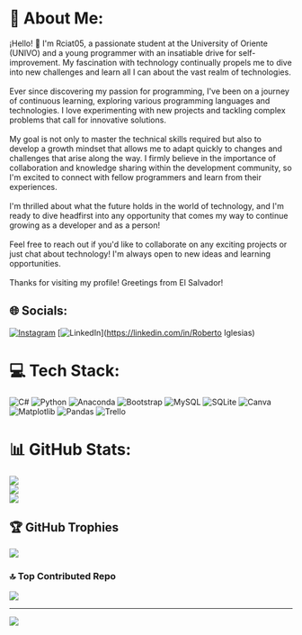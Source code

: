 # 💫 About Me:
¡Hello! 👋 I'm Rciat05, a passionate student at the University of Oriente (UNIVO) and a young programmer with an insatiable drive for self-improvement. My fascination with technology continually propels me to dive into new challenges and learn all I can about the vast realm of technologies.<br><br>Ever since discovering my passion for programming, I've been on a journey of continuous learning, exploring various programming languages and technologies. I love experimenting with new projects and tackling complex problems that call for innovative solutions.<br><br>My goal is not only to master the technical skills required but also to develop a growth mindset that allows me to adapt quickly to changes and challenges that arise along the way. I firmly believe in the importance of collaboration and knowledge sharing within the development community, so I'm excited to connect with fellow programmers and learn from their experiences.<br><br>I'm thrilled about what the future holds in the world of technology, and I'm ready to dive headfirst into any opportunity that comes my way to continue growing as a developer and as a person!<br><br>Feel free to reach out if you'd like to collaborate on any exciting projects or just chat about technology! I'm always open to new ideas and learning opportunities.<br><br>Thanks for visiting my profile!  Greetings from El Salvador!<br>


## 🌐 Socials:
[![Instagram](https://img.shields.io/badge/Instagram-%23E4405F.svg?logo=Instagram&logoColor=white)](https://instagram.com/rciat055) [![LinkedIn](https://img.shields.io/badge/LinkedIn-%230077B5.svg?logo=linkedin&logoColor=white)](https://linkedin.com/in/Roberto Iglesias) 

# 💻 Tech Stack:
![C#](https://img.shields.io/badge/c%23-%23239120.svg?style=for-the-badge&logo=csharp&logoColor=white) ![Python](https://img.shields.io/badge/python-3670A0?style=for-the-badge&logo=python&logoColor=ffdd54) ![Anaconda](https://img.shields.io/badge/Anaconda-%2344A833.svg?style=for-the-badge&logo=anaconda&logoColor=white) ![Bootstrap](https://img.shields.io/badge/bootstrap-%238511FA.svg?style=for-the-badge&logo=bootstrap&logoColor=white) ![MySQL](https://img.shields.io/badge/mysql-4479A1.svg?style=for-the-badge&logo=mysql&logoColor=white) ![SQLite](https://img.shields.io/badge/sqlite-%2307405e.svg?style=for-the-badge&logo=sqlite&logoColor=white) ![Canva](https://img.shields.io/badge/Canva-%2300C4CC.svg?style=for-the-badge&logo=Canva&logoColor=white) ![Matplotlib](https://img.shields.io/badge/Matplotlib-%23ffffff.svg?style=for-the-badge&logo=Matplotlib&logoColor=black) ![Pandas](https://img.shields.io/badge/pandas-%23150458.svg?style=for-the-badge&logo=pandas&logoColor=white) ![Trello](https://img.shields.io/badge/Trello-%23026AA7.svg?style=for-the-badge&logo=Trello&logoColor=white)
# 📊 GitHub Stats:
![](https://github-readme-stats.vercel.app/api?username=Rciat05&theme=algolia&hide_border=false&include_all_commits=false&count_private=false)<br/>
![](https://github-readme-streak-stats.herokuapp.com/?user=Rciat05&theme=algolia&hide_border=false)<br/>
![](https://github-readme-stats.vercel.app/api/top-langs/?username=Rciat05&theme=algolia&hide_border=false&include_all_commits=false&count_private=false&layout=compact)

## 🏆 GitHub Trophies
![](https://github-profile-trophy.vercel.app/?username=Rciat05&theme=darkhub&no-frame=false&no-bg=false&margin-w=4)

### 🔝 Top Contributed Repo
![](https://github-contributor-stats.vercel.app/api?username=Rciat05&limit=5&theme=dark&combine_all_yearly_contributions=true)

---
[![](https://visitcount.itsvg.in/api?id=Rciat05&icon=8&color=6)](https://visitcount.itsvg.in)

<!-- Proudly created with GPRM ( https://gprm.itsvg.in ) -->
